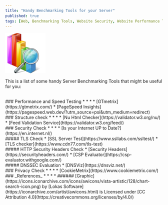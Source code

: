```yaml
---
title: "Handy Benchmarking Tools for your Server"
published: true
tags: [Web, Benchmarking Tools, Website Security, Website Performance Testing, DNSSEC, TLS, HTTP Headers, Security Headers]
---
```


![](/blog/assets/chart-search-icon.png)

This is a list of some handy Server Benchmarking Tools that might be useful for you:

<br>
### Performance and Speed Testing
* * *
* [GTmetrix](https://gtmetrix.com/)
* [PageSpeed Insights](https://pagespeed.web.dev/?utm_source=psi&utm_medium=redirect)

<br>
### Structure check
* * *
* [Nu Html Checker](https://validator.w3.org/nu/)
* [Feed Validation Service](https://validator.w3.org/feed/)

<br>
### Security Check
* * *
* [Is your Internet UP to Date?](https://en.internet.nl/)

<br>
##### TLS Check
* [SSL Server Test](https://www.ssllabs.com/ssltest/)
* [TLS checker](https://www.cdn77.com/tls-test)

<br>
##### HTTP Security Headers Check
* [Security Headers](https://securityheaders.com/)
* [CSP Evaluator](https://csp-evaluator.withgoogle.com/)

<br>
##### DNSSEC Evaluation
* [DNSViz](https://dnsviz.net/)

<br>
### Privacy Check
* * *
* [CookieMetrix](https://www.cookiemetrix.com/)

<br>
### _References_
* * *
* ###### [Graphic](https://icons.iconarchive.com/icons/awicons/vista-artistic/128/chart-search-icon.png) by [Lokas Software](https://iconarchive.com/artist/awicons.html) is Licensed under [CC Attribution 4.0](https://creativecommons.org/licenses/by/4.0/)
